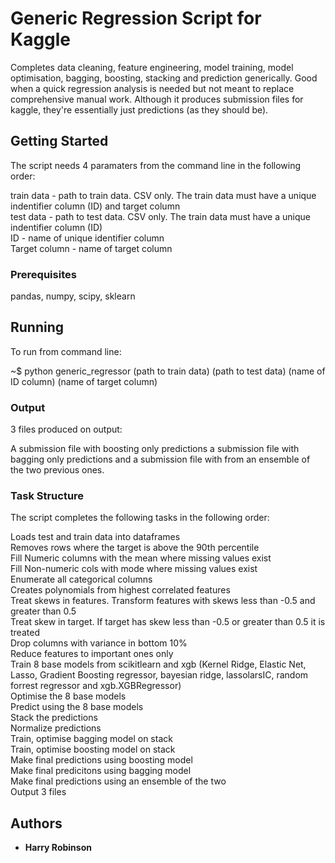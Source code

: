 # Generic Regression Script for Kaggle

Completes data cleaning, feature engineering, model training, model optimisation, bagging, boosting, stacking and prediction generically. Good when a quick regression analysis is needed but not meant to replace comprehensive manual work. Although it produces submission files for kaggle, they're essentially just predictions (as they should be).

## Getting Started

The script needs 4 paramaters from the command line in the following order:

train data - path to train data. CSV only. The train data must have a unique indentifier column (ID) and target column<br />
test data - path to test data. CSV only. The train data must have a unique indentifier column (ID)<br />
ID - name of unique identifier column<br />
Target column - name of target column<br />

### Prerequisites

pandas, numpy, scipy, sklearn

## Running

To run from command line:

~$ python generic_regressor (path to train data) (path to test data) (name of ID column) (name of target column)

### Output
3 files produced on output:

A submission file with boosting only predictions a submission file with bagging only predictions and a submission file with from an ensemble of the two previous ones. 

### Task Structure
The script completes the following tasks in the following order:<br />

Loads test and train data into dataframes<br />
Removes rows where the target is above the 90th percentile<br />
Fill Numeric columns with the mean where missing values exist<br />
Fill Non-numeric cols with mode where missing values exist<br />
Enumerate all categorical columns<br />
Creates polynomials from highest correlated features<br />
Treat skews in features. Transform features with skews less than -0.5 and greater than 0.5<br />
Treat skew in target. If target has skew less than -0.5 or greater than 0.5 it is treated<br />
Drop columns with variance in bottom 10%<br />
Reduce features to important ones only<br />
Train 8 base models from scikitlearn and xgb (Kernel Ridge, Elastic Net, Lasso, Gradient Boosting regressor, bayesian ridge, lassolarsIC, random forrest regressor and xgb.XGBRegressor)<br />
Optimise the 8 base models<br />
Predict using the 8 base models<br />
Stack the predictions<br />
Normalize predictions<br />
Train, optimise bagging model on stack<br />
Train, optimise boosting model on stack<br />
Make final predictions using boosting model<br />
Make final predicitons using bagging model<br />
Make final predictions using an ensemble of the two<br />
Output 3 files<br />

## Authors

* **Harry Robinson** 


